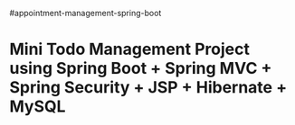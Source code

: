 #appointment-management-spring-boot


# Mini Todo Management Project using Spring Boot + Spring MVC + Spring Security + JSP + Hibernate + MySQL




